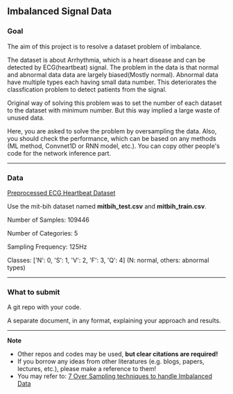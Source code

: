 ## Imbalanced Signal Data


### Goal

The aim of this project is to resolve a dataset problem of imbalance.

The dataset is about Arrhythmia, which is a heart disease and can be detected by ECG(heartbeat) signal. The problem in the data is that normal and abnormal data data are largely biased(Mostly normal). Abnormal data have multiple types each having small data number. This deteriorates the classfication problem to detect patients from the signal.

Original way of solving this problem was to set the number of each dataset to the dataset with minimum number. But this way implied a large waste of unused data.

Here, you are asked to solve the problem by oversampling the data. Also, you should check the performance, which can be based on any methods (ML method, Convnet1D or RNN model, etc.). You can copy other people's code for the network inference part.

---

### Data


[Preprocessed ECG Heartbeat Dataset](https://www.kaggle.com/shayanfazeli/heartbeat)

Use the mit-bih dataset named **mitbih_test.csv** and **mitbih_train.csv**.


Number of Samples: 109446

Number of Categories: 5

Sampling Frequency: 125Hz

Classes: ['N': 0, 'S': 1, 'V': 2, 'F': 3, 'Q': 4] (N: normal, others: abnormal types)

---

### What to submit
A git repo with your code.

A separate document, in any format, explaining your approach and results.

---

**Note**
- Other repos and codes may be used, **but clear citations are required!**
- If you borrow any ideas from other literatures (e.g. blogs, papers, lectures, etc.), please make a reference to them!
- You may refer to: [7 Over Sampling techniques to handle Imbalanced Data](https://towardsdatascience.com/7-over-sampling-techniques-to-handle-imbalanced-data-ec51c8db349f?gi=8670a501d3c3)
